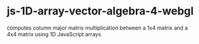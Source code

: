 # js-1D-array-vector-algebra-4-webgl
computes column major matrix multiplication between a 1x4 matrix and a 4x4 matrix using 1D JavaScript arrays
